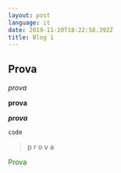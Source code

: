 ```yaml
---
layout: post
language: it
date: 2019-11-20T18:22:58.392Z
title: Blog 1
---
```

## Prova

_prova_

__prova__

___prova___

`code`

> p
> r
> o
> v
> a

<p style="color:green">Prova</p>
